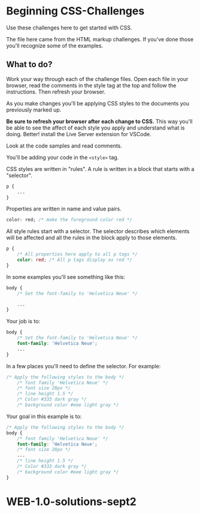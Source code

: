 # Beginning CSS-Challenges
 
Use these challenges here to get started with CSS. 

The file here came from the HTML markup challenges. If you've done those you'll recognize some of the examples.

## What to do?

Work your way through each of the challenge files. Open each file in your browser, read the comments in the style tag at the top and follow the instructions. Then refresh your browser. 

As you make changes you'll be applying CSS styles to the documents you previously marked up. 

**Be sure to refresh your browser after each change to CSS.** This way you'll be able to see the affect of each style you apply and understand what is doing. Better! install the Live Server extension for VSCode. 

Look at the code samples and read comments. 

You'll be adding your code in the `<style>` tag.

CSS styles are written in "rules". A rule is written in a block that starts with a "selector".

```CSS
p {
	...
}
```

Properties are written in name and value pairs. 

```CSS
color: red; /* make the foreground color red */
```

All style rules start with a selector. The selector describes which elements will be affected and all the rules in the block apply to those elements.  

```CSS
p {
	/* All properties here apply to all p tags */
	color: red; /* All p tags display as red */
}
```

In some examples you'll see something like this:

```CSS
body {
	/* Set the font-family to 'Helvetica Neue' */

	...
}
```

Your job is to:

```CSS
body {
	/* Set the font-family to 'Helvetica Neue' */
	font-family: 'Helvetica Neue';
	...
}
```

In a few places you'll need to define the selector. For example: 

```CSS
/* Apply the following styles to the body */
	/* font family 'Helvetica Neue' */
	/* font size 20px */
	/* line height 1.5 */
	/* Color #333 dark gray */
	/* background color #eee light gray */
```

Your goal in this example is to: 

```CSS
/* Apply the following styles to the body */
body {
	/* font family 'Helvetica Neue' */
	font-family: 'Helvetica Neue';
	/* font size 20px */
	...
	/* line height 1.5 */
	/* Color #333 dark gray */
	/* background color #eee light gray */
}
```

# WEB-1.0-solutions-sept2
